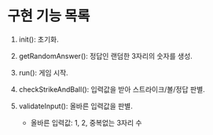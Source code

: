 # 구현 기능 목록

1. init(): 초기화.

2. getRandomAnswer(): 정답인 랜덤한 3자리의 숫자를 생성.

3. run(): 게임 시작.

4. checkStrikeAndBall(): 입력값을 받아 스트라이크/볼/정답 판별.

5. validateInput(): 올바른 입력값을 판별.

   - 올바른 입력값: 1, 2, 중복없는 3자리 수
